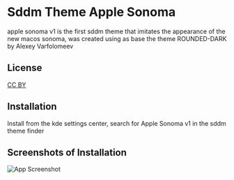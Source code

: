 
# Sddm Theme Apple Sonoma

apple sonoma v1 is the first sddm theme that imitates the appearance of the new macos sonoma, was created using as base the theme ROUNDED-DARK by Alexey Varfolomeev






## License

[CC BY](https://creativecommons.org/licenses/?lang=es)




## Installation

Install from the kde settings center, search for Apple Sonoma v1 in the sddm theme finder



    
## Screenshots of Installation

![App Screenshot](https://raw.githubusercontent.com/zayronxio/Sonoma-SDDMT/master/images/Installation.png)
